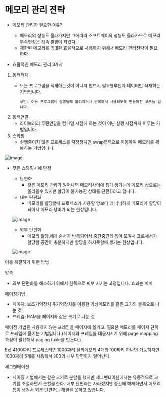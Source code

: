 # 메모리 관리 전략


- 메모리 관리가 필요한 이유?
    - 메모리의 성능도 올라가지만 그에따라 소프트웨어의 성능도 올라가므로 메모리 부족현상은 계속 발생이 되었다.
    - 제한된 메모리를 최대한 효율적으로 사용하기 위해서 메모리 관리전략이 필요하다.

- 효율적인 메모리 관리 3가지
1. 동적적재
    - 모든 프로그램을 적재하는것이 아니라 반드시 필요한루틴과 데이터만 적재하는 기법입니다.
    
          루틴: 어느 프로그램이 실행될때 불려지거나 반복해서 사용되도록 만들어진 코드들 입니다.
    
2. 동적연결
    - 라이브러리 루틴연결을 컴파일 시점에 하는 것이 아닌 실행 시점까지 미루는 기법입니다.
3. 스와핑
    - 실행중이지 않은 프로세스를 저장장치인 swap영역으로 이동하여 메모리를 확보하는 기법입니다.

![image](https://user-images.githubusercontent.com/72914519/156318722-5b714294-caf3-41dd-89e5-27cbfbe6159a.png)

- 잦은 스와핑시에 단점
    - 단편화
        - 잦은 메모리 관리가 일어나면  메모리사이에 틈이 생기는데 메모리 상으로는 올라올수 있지만 할당이 불가능한 상태를 단편화라고 합니다.
    - 내부 단편화
        - 메모리를 할당할때 프로세스가 사용할 양보다 더 넉넉하게 메모리가 할당이 되어서 메모리 낭비가 되는 현상입니다.
    
    ![image](https://user-images.githubusercontent.com/72914519/156318798-41a5976f-c23c-41c9-9671-8fbbd00f9909.png)
    
    - 외부 단편화
        - 메모리 할당,해제 순서가 반복되어서 중간중간의 틈이 모여서 프로세서가 할당할 공간이 충분하지만 할당을 하지못할때 생기는 현상입니다.
        
      
     ![image](https://user-images.githubusercontent.com/72914519/156318833-6b520213-6e48-45df-a1c5-83132902e200.png)
        

이를 해결하기 위한 방법

압축 

- 외부 단편화를 해소하기 위해서 한쪽으로 찌부 시키는 과정입니다. 효과는 미미

페이징기법 

- 페이지: 보조기억장치 주기억장치를 이용한 가상메모리를 같은 크기의 블록으로 나눈 것
- 프레임: RAM을 페이지와 같은 크기로 나눈 것

페이징 기법은 사용하지 않는 프레임을 페이지에 옮기고, 필요한 메모리를 페이지 단위로 프레임에 옮기는 기법입니다.(페이지와 프레임을 대응시키기 위해 page mapping과정이 필요해서 paging table을 만든다.)

Ex) 4100짜리 프로세스라면 1000짜리 물리메모리 4개와 100짜리 하나면 가능하지만 1000짜리 5개를 사용해서 900의 내부 단편화가 일어난다.

세그멘테이션 

- 페이징 기법에서는 같은 크기로 분할을 했지만 세그멘테이션에서는 유동적으로 크기를 조절하면서 분할을 한다. 내부 단편화는 사라졌지만 중간에 해제하면서 메모리틈이 생겨서 외분 단편화는 해결을 못하고 있습니다.
